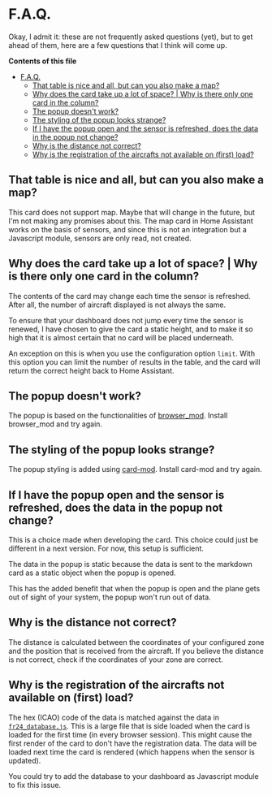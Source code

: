 # F.A.Q.

Okay, I admit it: these are not frequently asked questions (yet), but to get ahead of them, here are a few questions that I think will come up.

**Contents of this file**
- [F.A.Q.](#faq)
  - [That table is nice and all, but can you also make a map?](#that-table-is-nice-and-all-but-can-you-also-make-a-map)
  - [Why does the card take up a lot of space? | Why is there only one card in the column?](#why-does-the-card-take-up-a-lot-of-space--why-is-there-only-one-card-in-the-column)
  - [The popup doesn't work?](#the-popup-doesnt-work)
  - [The styling of the popup looks strange?](#the-styling-of-the-popup-looks-strange)
  - [If I have the popup open and the sensor is refreshed, does the data in the popup not change?](#if-i-have-the-popup-open-and-the-sensor-is-refreshed-does-the-data-in-the-popup-not-change)
  - [Why is the distance not correct?](#why-is-the-distance-not-correct)
  - [Why is the registration of the aircrafts not available on (first) load?](#why-is-the-registration-of-the-aircrafts-not-available-on-first-load)

## That table is nice and all, but can you also make a map?

This card does not support map. Maybe that will change in the future, but I'm not making any promises about this. The map card in Home Assistant works on the basis of sensors, and since this is not an integration but a Javascript module, sensors are only read, not created.

## Why does the card take up a lot of space? | Why is there only one card in the column?

The contents of the card may change each time the sensor is refreshed. After all, the number of aircraft displayed is not always the same.

To ensure that your dashboard does not jump every time the sensor is renewed, I have chosen to give the card a static height, and to make it so high that it is almost certain that no card will be placed underneath.

An exception on this is when you use the configuration option `limit`. With this option you can limit the number of results in the table, and the card will return the correct height back to Home Assistant.

## The popup doesn't work?

The popup is based on the functionalities of [browser_mod][browser_mod]. Install browser_mod and try again.

## The styling of the popup looks strange?

The popup styling is added using [card-mod][card_mod]. Install card-mod and try again.

## If I have the popup open and the sensor is refreshed, does the data in the popup not change?

This is a choice made when developing the card. This choice could just be different in a next version. For now, this setup is sufficient.

The data in the popup is static because the data is sent to the markdown card as a static object when the popup is opened.

This has the added benefit that when the popup is open and the plane gets out of sight of your system, the popup won't run out of data.

## Why is the distance not correct?

The distance is calculated between the coordinates of your configured zone and the position that is received from the aircraft. If you believe the distance is not correct, check if the coordinates of your zone are correct.

## Why is the registration of the aircrafts not available on (first) load?

The hex (ICAO) code of the data is matched against the data in [`fr24_database.js`](../dist/fr24_database.js). This is a large file that is side loaded when the card is loaded for the first time (in every browser session). This might cause the first render of the card to don't have the registration data. The data will be loaded next time the card is rendered (which happens when the sensor is updated).

You could try to add the database to your dashboard as Javascript module to fix this issue.

<!-- Documentation links -->
[browser_mod]: https://github.com/thomasloven/hass-browser_mod
[card_mod]: https://github.com/thomasloven/lovelace-card-mod
